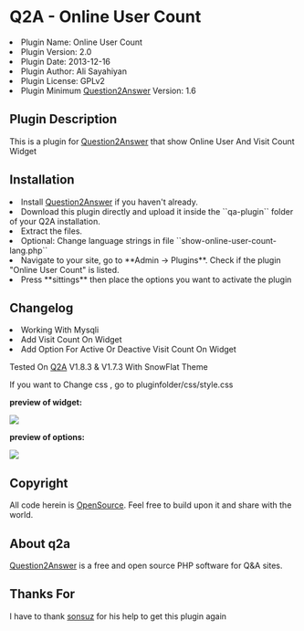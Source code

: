 # Q2A - Online User Count

<li>Plugin Name: Online User Count</li>
<li>Plugin Version: 2.0</li>
<li>Plugin Date: 2013-12-16</li>
<li>Plugin Author: Ali Sayahiyan </li>
<li>Plugin License: GPLv2</li>
<li>Plugin Minimum <a href="http://www.question2answer.org/">Question2Answer</a> Version: 1.6</li>

Plugin Description
------------
This is a plugin for <a href="http://www.question2answer.org/">Question2Answer</a> that show Online User And Visit Count Widget

Installation
------------
<li>Install <a href="http://www.question2answer.org/">Question2Answer</a> if you haven't already.</li>
<li>Download this plugin directly and upload it inside the ``qa-plugin`` folder of your Q2A installation.
<li>Extract the files.
<li>Optional: Change language strings in file ``show-online-user-count-lang.php``
<li>Navigate to your site, go to **Admin -> Plugins**. Check if the plugin "Online User Count" is listed.
<li>Press **sittings** then place the options you want to activate the plugin
  
Changelog
------------
<li>Working With Mysqli</li>
<li>Add Visit Count On Widget</li>
<li> Add Option For Active Or Deactive Visit Count On Widget</li>
</p>
Tested On <a href="http://www.question2answer.org/">Q2A</a> V1.8.3 & V1.7.3 With SnowFlat Theme
</p>
If you want to Change css , go to pluginfolder/css/style.css
</p>
<b>preview of widget:</b>
</p>
<img src="http://196.221.149.40/img/OnlineUserCountWidget.jpg">
</p>
</p>
</p>
<b>preview of options:</b>
</p>
<img src="http://196.221.149.40/img/OnlineUserCount.jpg">

Copyright
---------
All code herein is <a href="http://www.gnu.org/licenses/gpl.html">OpenSource</a>. Feel free to build upon it and share with the world.

About q2a
---------
<a href="http://www.question2answer.org/">Question2Answer</a> is a free and open source PHP software for Q&A sites.

Thanks For
---------
I have to thank <a href="https://www.question2answer.org/qa/user/sonsuz">sonsuz</a> for his help to get this plugin again 
